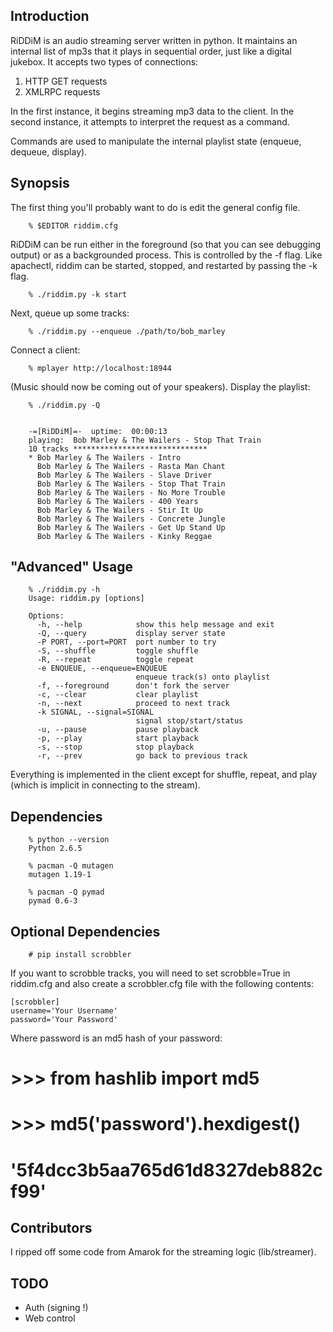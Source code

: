 ## Introduction 

RiDDiM is an audio streaming server written in python.  It maintains
an internal list of mp3s that it plays in sequential order, just
like a digital jukebox.  It accepts two types of connections:

1.  HTTP GET requests
1.  XMLRPC requests

In the first instance, it begins streaming mp3 data to the client.
In the second instance, it attempts to interpret the request as a
command.

Commands are used to manipulate the internal playlist state
(enqueue, dequeue, display).

## Synopsis

The first thing you'll probably want to do is edit the general config
file. 

        % $EDITOR riddim.cfg

RiDDiM can be run either in the foreground (so that you can see
debugging output) or as a backgrounded process.  This is controlled by
the -f flag.  Like apachectl, riddim can be started, stopped, and
restarted by passing the -k flag.

        % ./riddim.py -k start

Next, queue up some tracks:


        % ./riddim.py --enqueue ./path/to/bob_marley

Connect a client:

        % mplayer http://localhost:18944

(Music should now be coming out of your speakers).  Display the
playlist:

        % ./riddim.py -Q     


        -=[RiDDiM]=-  uptime:  00:00:13
        playing:  Bob Marley & The Wailers - Stop That Train
        10 tracks ******************************
        * Bob Marley & The Wailers - Intro
          Bob Marley & The Wailers - Rasta Man Chant
          Bob Marley & The Wailers - Slave Driver
          Bob Marley & The Wailers - Stop That Train
          Bob Marley & The Wailers - No More Trouble
          Bob Marley & The Wailers - 400 Years
          Bob Marley & The Wailers - Stir It Up
          Bob Marley & The Wailers - Concrete Jungle
          Bob Marley & The Wailers - Get Up Stand Up
          Bob Marley & The Wailers - Kinky Reggae
 
## "Advanced" Usage

        % ./riddim.py -h
        Usage: riddim.py [options]

        Options:
          -h, --help            show this help message and exit
          -Q, --query           display server state
          -P PORT, --port=PORT  port number to try
          -S, --shuffle         toggle shuffle
          -R, --repeat          toggle repeat
          -e ENQUEUE, --enqueue=ENQUEUE
                                enqueue track(s) onto playlist
          -f, --foreground      don't fork the server
          -c, --clear           clear playlist
          -n, --next            proceed to next track
          -k SIGNAL, --signal=SIGNAL
                                signal stop/start/status
          -u, --pause           pause playback
          -p, --play            start playback
          -s, --stop            stop playback
          -r, --prev            go back to previous track


Everything is implemented in the client except for shuffle, repeat, and play (which is implicit in connecting to the stream).


## Dependencies

        % python --version
        Python 2.6.5

        % pacman -Q mutagen  
        mutagen 1.19-1

        % pacman -Q pymad
        pymad 0.6-3

## Optional Dependencies
    
        # pip install scrobbler

If you want to scrobble tracks, you will need to set scrobble=True in
riddim.cfg and also create a scrobbler.cfg file with the following
contents:

    [scrobbler]
    username='Your Username'
    password='Your Password'

Where password is an md5 hash of your password:

  # >>> from hashlib import md5
  # >>> md5('password').hexdigest()
  # '5f4dcc3b5aa765d61d8327deb882cf99'

## Contributors

I ripped off some code from Amarok for the streaming logic (lib/streamer).

## TODO

+ Auth (signing !)
+ Web control
